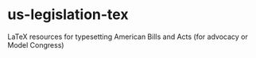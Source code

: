 # us-legislation-tex
LaTeX resources for typesetting American Bills and Acts (for advocacy or Model Congress)
